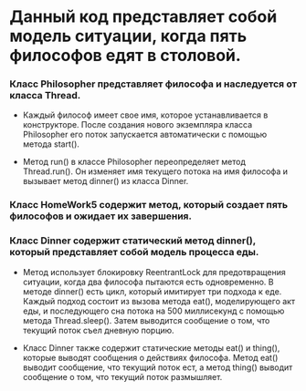 # Данный код представляет собой модель ситуации, когда пять философов едят в столовой.

### Класс Philosopher представляет философа и наследуется от класса Thread. 
- Каждый философ имеет свое имя, которое устанавливается в конструкторе. После создания нового экземпляра класса Philosopher его поток запускается автоматически с помощью метода start().

- Метод run() в классе Philosopher переопределяет метод Thread.run(). Он изменяет имя текущего потока на имя философа и вызывает метод dinner() из класса Dinner.

### Класс HomeWork5 содержит метод, который создает пять философов и ожидает их завершения.
### Класс Dinner содержит статический метод dinner(), который представляет собой модель процесса еды. 
- Метод использует блокировку ReentrantLock для предотвращения ситуации, когда два философа пытаются есть одновременно. В методе dinner() есть цикл, который имитирует три подхода к еде. Каждый подход состоит из вызова метода eat(), моделирующего акт еды, и последующего сна потока на 500 миллисекунд с помощью метода Thread.sleep(). Затем выводится сообщение о том, что текущий поток съел дневную порцию.

- Класс Dinner также содержит статические методы eat() и thing(), которые выводят сообщения о действиях философа. Метод eat() выводит сообщение, что текущий поток ест, а метод thing() выводит сообщение о том, что текущий поток размышляет.